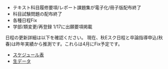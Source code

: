 ﻿---
layout: post
categories: [慶應通信, 情報]
tags: [慶應通信, NL]
author: tmo
---
* テキスト科目履修要項/レポート課題集が電子化/冊子版配布終了
* 科目試験問題の配布終了
* 各種日程Fix
* 学部/類変更/再登録 1/17に出願要項掲載

日程の更新詳細は以下を確認ください。
現在、秋Eスク日程と卒論指導申込(秋春)は昨年実績から推測です。これらは4月にFix予定です。

* [スケジュール表](https://tmo1031.github.io/kcc-tips/schedule.html)
* [生データ](https://github.com/tmo1031/kcc-tips/blob/main/schedule/Schedule-2025.mmd)

